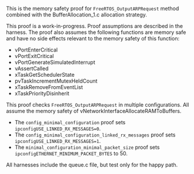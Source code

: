 This is the memory safety proof for `FreeRTOS_OutputARPRequest` method combined
with the BufferAllocation_1.c allocation strategy.

This proof is a work-in-progress. Proof assumptions are described in the
harness. The proof also assumes the following functions are memory safe and have
no side effects relevant to the memory safety of this function:

- vPortEnterCritical
- vPortExitCritical
- vPortGenerateSimulatedInterrupt
- vAssertCalled
- xTaskGetSchedulerState
- pvTaskIncrementMutexHeldCount
- xTaskRemoveFromEventList
- xTaskPriorityDisinherit

This proof checks `FreeRTOS_OutputARPRequest` in multiple configurations. All
assume the memory safety of vNetworkInterfaceAllocateRAMToBuffers.

- The `config_minimal_configuration` proof sets
  `ipconfigUSE_LINKED_RX_MESSAGES=0`.
- The `config_minimal_configuration_linked_rx_messages` proof sets
  `ipconfigUSE_LINKED_RX_MESSAGES=1`.
- The `minimal_configuration_minimal_packet_size` proof sets
  `ipconfigETHERNET_MINIMUM_PACKET_BYTES` to 50.

All harnesses include the queue.c file, but test only for the happy path.
